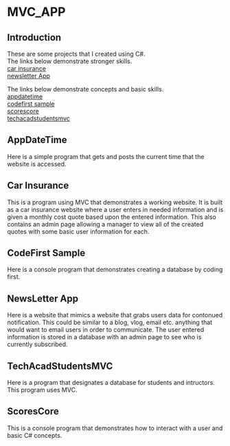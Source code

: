 # MVC_APP
 
## Introduction

These are some projects that I created using C#. <br>
The links below demonstrate stronger skills. <br>
[car insurance](car-insurance) <br>
[newsletter App](newsletter-app)


The links below demonstrate concepts and basic skills. <br>
[appdatetime](appdatetime) <br>
[codefirst sample](codefirst-sample) <br>
[scorescore](scorescore) <br>
[techacadstudentsmvc](techacadstudentsmvc) <br>



## AppDateTime

Here is a simple program that gets and posts the current time that the website is accessed.


## Car Insurance

This is a program using MVC that demonstrates a working website. It is built as a car insurance website where a user enters in needed information and is given a monthly cost quote based upon the entered information. This also contains an admin page allowing a manager to view all of the created quotes with some basic user information for each.

## CodeFirst Sample

Here is a console program that demonstrates creating a database by coding first.

## NewsLetter App

Here is a website that mimics a website that grabs users data for contonued notification. This could be similar to a blog, vlog, email etc. anything that would want to email users in order to communicate. The user entered information is stored in a database with an admin page to see who is currently subscribed. 

## TechAcadStudentsMVC

Here is a program that designates a database for students and intructors. This program uses MVC. 

## ScoresCore

This is a console program that demonstrates how to interact with a user and basic C# concepts.

